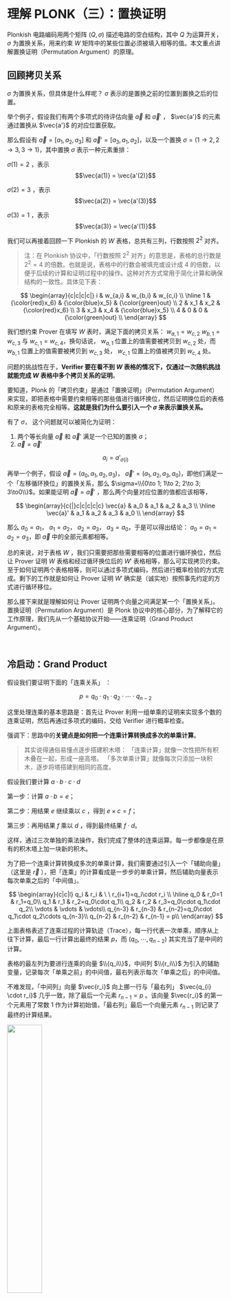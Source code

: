 # 理解 PLONK（三）：置换证明

Plonkish 电路编码用两个矩阵 $(Q,\sigma)$ 描述电路的空白结构，其中 $Q$ 为运算开关， $\sigma$ 为置换关系，用来约束 $W$ 矩阵中的某些位置必须被填入相等的值。本文重点讲解置换证明（Permutation Argument）的原理。


## 回顾拷贝关系

$\sigma$ 为置换关系，但具体是什么样呢？ $\sigma$ 表示的是置换之前的位置到置换之后的位置。

举个例子，假设我们有两个多项式的待评估向量 $\vec{a}$ 和 $\vec{a}'$ ， $\vec{a'}$ 的元素通过置换从 $\vec{a'}$ 的对应位置获取。

那么假设有 $\vec{a}=[a_1,a_2,a_3]$ 和 $\vec{a}'=[a_3,a_1,a_2]$，以及一个置换 $\sigma = (1 \to 2,2 \to 3, 3 \to 1)$，其中置换 $\sigma$ 表示一种元素重排：

$\sigma(1) =2$ ，表示 $$\vec{a(1)} = \vec{a'(2)}$$

$\sigma(2) =3$ ，表示 $$\vec{a(2)} = \vec{a'(3)}$$

$\sigma(3) =1$ ，表示 $$\vec{a(3)} = \vec{a'(1)}$$


我们可以再接着回顾一下 Plonkish 的 $W$ 表格，总共有三列，行数按照 $2^2$ 对齐。

> 注：在 Plonkish 协议中，「行数按照 $2^2$ 对齐」的意思是，表格的总行数是 $2^2=4$ 的倍数。也就是说，表格中的行数会被填充或设计成 4 的倍数，以便于后续的计算和证明过程中的操作。这种对齐方式常用于简化计算和确保结构的一致性。具体见下表：


$$
\begin{array}{c|c|c|c|}
i & w_{a,i} & w_{b,i} & w_{c,i}  \\
\hline
1 & {\color{red}x_6} & {\color{blue}x_5} & {\color{green}out} \\
2 & x_1 & x_2 & {\color{red}x_6} \\
3 & x_3 & x_4 & {\color{blue}x_5} \\
4 & 0 & 0 & {\color{green}out} \\
\end{array}
$$

我们想约束 Prover 在填写 $W$ 表时，满足下面的拷贝关系： $w_{a,1}=w_{c,2}$   $w_{b,1}=w_{c,3}$ 与 $w_{c,1}=w_{c,4}$，换句话说， $w_{a,1}$ 位置上的值需要被拷贝到 $w_{c,2}$ 处，而 $w_{b,1}$ 位置上的值需要被拷贝到 $w_{c,3}$ 处， $w_{c,1}$ 位置上的值被拷贝到 $w_{c,4}$ 处。

问题的挑战性在于，**Verifier 要在看不到 $W$  表格的情况下，仅通过一次随机挑战就能完成 $W$ 表格中多个拷贝关系的证明**。

要知道，Plonk 的「拷贝约束」是通过「置换证明」（Permutation Argument）来实现，即把表格中需要约束相等的那些值进行循环换位，然后证明换位后的表格和原来的表格完全相等。**这就是我们为什么要引入一个 $\sigma$ 来表示置换关系。**

有了 $\sigma$， 这个问题就可以被简化为证明：

1. 两个等长向量 $\vec{a}$ 和 $\vec{a}'$ 满足一个已知的置换 $\sigma$；
2. $\vec{a}=\vec{a}'$


$$
a_i=a'_{\sigma(i)}
$$

再举一个例子，假设 $\vec{a}=(a_0,a_1,a_2,a_3)$， $\vec{a}'=(a_1,a_2,a_3,a_0)$，即他们满足一个「左移循环换位」的置换关系，那么 $\sigma=\\{0\to 1; 1\to 2; 2\to 3; 3\to0\\}$。如果能证明 $\vec{a}=\vec{a}'$ ，那么两个向量对应位置的值都应该相等，

$$
\begin{array}{c{|}c|c|c|c|c}
\vec{a} & a_0 & a_1 & a_2 & a_3 \\
\hline
\vec{a}' & a_1 & a_2 & a_3 & a_0 \\
\end{array}
$$

那么 $a_0=a_1$， $a_1=a_2$， $a_2=a_3$， $a_3=a_0$，于是可以得出结论： $a_0=a_1=a_2=a_3$，即 $\vec{a}$ 中的全部元素都相等。

总的来说，对于表格 $W$ ，我们只需要把那些需要相等的位置进行循环换位，然后让 Prover 证明 $W$ 表格和经过循环换位后的 $W'$ 表格相等，那么可实现拷贝约束。至于如何证明两个表格相等，则可以通过多项式编码，然后进行概率检验的方式完成。剩下的工作就是如何让 Prover 证明 $W'$  确实是（诚实地）按照事先约定的方式进行循环移位。

那么接下来就是理解如何让 Prover 证明两个向量之间满足某一个「置换关系」。 置换证明（Permutation Argument）是 Plonk 协议中的核心部分，为了解释它的工作原理，我们先从一个基础协议开始——连乘证明（Grand Product Argument）。

</br>


## 冷启动：Grand Product 

假设我们要证明下面的「连乘关系」 ：

$$
p = q_0\cdot q_1 \cdot q_2 \cdot \cdots \cdot q_{n-2}
$$

这里处理连乘的基本思路是：首先让 Prover 利用一组单乘的证明来实现多个数的连乘证明，然后再通过多项式的编码，交给 Verifier 进行概率检查。

强调下：思路中的**关键点是如何把一个连乘计算转换成多次的单乘计算**。

> 其实说得通俗易懂点逐步搭建积木塔：
> 「连乘计算」就像一次性把所有积木叠在一起，形成一座高塔。
> 「多次单乘计算」就像每次只添加一块积木，逐步将塔搭建到相同的高度。

假设我们要计算 $a \cdot b \cdot c \cdot d$

第一步：计算 $a\cdot b=e$；

第二步：用结果 $e$ 继续乘以 $c$ ，得到 $e×c=f$；

第三步：再用结果 $f$ 乘以 $d$ ，得到最终结果 $f \cdot d$。

这样，通过三次单独的乘法操作，我们完成了整体的连乘运算。每一步都像是在原有的积木塔上加一块新的积木。

为了把一个连乘计算转换成多次的单乘计算，我们需要通过引入一个「辅助向量」（这里是 $\vec{r}$ ），把「连乘」的计算看成是一步步的单乘计算，然后辅助向量表示每次单乘之后的「中间值」。

$$
\begin{array}{c|c|l}
q_i & r_i & \ \ r_{i+1}=q_i\cdot r_i \\
\hline
q_0 & r_0=1  & r_1=q_0\\
q_1 & r_1 & r_2=q_0\cdot q_1\\
q_2 & r_2 & r_3=q_0\cdot q_1\cdot q_2\\
\vdots & \vdots & \vdots\\
q_{n-3} & r_{n-3} & r_{n-2}=q_0\cdot q_1\cdot q_2\cdots q_{n-3}\\
q_{n-2} & r_{n-2} & r_{n-1} = p\\
\end{array}
$$

上面表格表述了连乘过程的计算轨迹（Trace），每一行代表一次单乘，顺序从上往下计算，最后一行计算出最终的结果 $p$，而 $(q_0, \cdots,q_{n-2})$ 其实充当了是中间的计算。

表格的最左列为要进行连乘的向量 $\\{q_i\\}$，中间列 $\\{r_i\\}$ 为引入的辅助变量，记录每次「单乘之前」的中间值，最右列表示每次「单乘之后」的中间值。

不难发现，「中间列」向量 $\vec{r_i}$ 向上挪一行与「最右列」 $\vec{q_{i} \cdot r_i}$ 几乎一致，除了最后一个元素 $r_{n-1}=p$ 。该向量 $\vec{r_i}$ 的第一个元素用了常数 $1$ 作为计算初始值，「最右列」最后一个向量元素  $r_{n-1}$ 则记录了最终的计算结果。

<img src="img/对应关系.png" width="40%" />


向量 $\vec{r}$ 是一个 Accumulator，即记录连乘计算过程中的每一个中间结果：

$$
r_k = \prod_{i=0}^{k-1}q_i
$$

我们接下来对 $\vec{q}$ 和 $\vec{r}$ 在 $H$ 上进行多项式编码：

$$
\begin{array}{c|c|c}
H & q_i & r_i &  \\
\hline
\omega^0 & q_0 & r_0=1  \\
\omega^1 & q_1 & r_1 \\
\omega^2 & q_2 & r_2 \\
\vdots & \vdots & \vdots\\
\omega^{N-2} & q_{N-2} & r_{N-2} \\
\omega^{N-1} & q_{N-1}=0 & r_{N-1} = p \\
\end{array}
$$

我们用多项式 $q(X)$ 和 $r(X)$ 来编码 $\vec{q}$ 和 $\vec{r}$ 。

我们可以获得下面的递推式：

$$
r_0 = 1, \qquad r_{k+1}=q_{k}\cdot r_{k}
$$

于是，表格的三列编码后的多项式也将满足下面三个约束。

第一个约束：

$$
L_0(X)\cdot(r(X)-1)=0, \forall X\in H 
$$

> 上面这里用到了拉格朗日插值来构建这个约束，让 $r(X)$ 的初始值为 $1$。

第二个约束为递归的乘法关系：

$$
q(X)\cdot r(X) = r(\omega\cdot X), \qquad \forall X\in H\backslash\\{\omega^{-1}\\}
$$

> 注：
> 1. 第二个约束的目的是要验证这两个等式的结果，分别计算 $q(X) \cdot r(X)$ 和 $\omega \cdot X$， 然后比较它们的结果来确认关系是否成立。
> 2. 其中 $\omega \cdot {X}$ 代表的是对 ${X}$ 进行缩放或移位。 $\omega$ 是一个固定值，是指单位根，用于在循环群中的移位； $X$ 是当前的点。通过乘以 $\omega$，我们将 ${X}$ 移动到一个新的点。
> 3. 为什么需要将 $X$ 乘以 $\omega$ ？主要原因就是它能保证每次移位（或缩放）是等比的，并且在循环群结构中这些点之间的间隔是均匀的。例如， $\omega=e^{\frac{2πi}{n}}$ 是 $n$ 次单位根，它在复数平面上对应一个固定的旋转角度。每次将 $X$ 乘以 $\omega$，相当于在复数平面上旋转固定的角度，这样可以确保点在一个完整的循环中是均匀分布的。
> 4. 为什么要排除 $X=\omega^{-1}$ 的情况？是因为在这种情况下，可能会导致一些问题：
> 当 $X=\omega^{-1}$，也就是 $X=\frac{1}{\omega}$ 时，可能会导致特定的计算出现奇异点或不确定性，某些计算可能在 $X=\omega^{-1}$ 的时候出现分母为零的情况；可能会在 FFT 或 DFT 中，导致频率点的混淆或重叠；在插值多项式中，导致插值的根重复或插值精度下降；可能导致舍入误差或数值误差的积累。
> 5. 在这个上下文中， $q_{N-1} = 0$ 的作用更像是一个特殊条件，以触发 $r_{N-1} = p$ 的特定条件 —— 在计算 $r_{N-1}$ 时，乘积的结果会被直接设置为 $p$。


第三个约束的目的是确保 $r(X)$ 在终点的结果为 $p$。

$$
L_{N-1}(X)\cdot(r(X)-p)=0, \qquad \forall X\in H
$$

如何处理上面第二个多项式约束不能覆盖整个 $H$ 的情况（要去除 $\omega^{-1}$ 这一行）？我们可以将其改写为下面的约束等式，从而让多项式约束的范围重新覆盖整个 $H$ ：

$$
\big(q(X)\cdot r(X) - r(\omega\cdot X)\big)\cdot \big(X-\omega^{-1}\big)=0, \qquad \forall X\in H
$$

**我们可以用一个小技巧来简化上面的三个约束，并合并为一个多项式约束**。

我们把计算连乘的表格添加一行，令 $q_{N-1}=\frac{1}{p}$（注意： $p$ 为 $\vec{q}$ 向量的连乘积）

$$
\begin{array}{c|c|c}
q_i & r_i & q_i\cdot r_i \\
\hline
q_0 & 1  & r_0\\
q_1 & r_0 & r_1\\
q_2 & r_1 & r_2\\
\vdots & \vdots & \vdots\\
q_{N-2} & r_{N-2} & r_{N-1}\\
q_{N-1}=\frac{1}{p} & r_{N-1}=p & r_{N}=r_{0}=1 \\
\end{array}
$$

这样一来， $r_N=r_0=1$ 。最右列恰好是 $\vec{r}$ 的循环移位。并且上面表格的每一行都满足「乘法关系」！

<img src="img/circle.png" width="40%" />


于是，我们可以用下面的多项式约束来表示递归的连乘：

$$
q(X)\cdot r(X)=r(\omega\cdot X), \qquad \forall X\in H
$$

> 注：通过上述的小技巧，使得 $q(X)\cdot r(X) = r(\omega\cdot X), \qquad \forall X\in H\backslash\\{\omega^{-1}\\} \qquad \to \qquad q(X)\cdot r(X)=r(\omega\cdot X), \qquad \forall X\in H$ ，意味着原本需要排除的特定点 $ω^{-1}$ 现在也符合在整个 $H$ 上成立。


现在我们有了以下约束：

$$
L_{N-1}(X)\cdot(r(X)-p)=0, \qquad \forall X\in H
$$

$$
q(X)\cdot r(X) = r(\omega\cdot X), \qquad \forall X\in H\backslash\\{\omega^{-1}\\}
$$

$$
q(X)\cdot r(X)=r(\omega\cdot X), \qquad \forall X\in H
$$

接下来，Verifier 可以挑战下面的多项式等式：

$$
L_0(X)\cdot(r(X)-1)+\alpha\cdot(q(X)\cdot r(X)-r(\omega\cdot X))=h(X)\cdot z_H(X)
$$


其中 $\alpha$ 是用来聚合多个多项式约束的随机挑战数。其中 $h(X)$ 为商多项式， $z_H(X)=(X-1)(X-\omega)\cdots(X-\omega^{n-1})$。

接下来，**通过 Schwartz-Zippel 引理，Verifier 可以给出挑战数 $\zeta$ 来验证上述多项式等式是否成立**。

再说说 Schwartz-Zippel 引理吧，结合这个例子具体来看：

首先，构造差多项式：

令 $A(X)=L_0(X)\cdot(r(X)-1)+\alpha\cdot(q(X)\cdot r(X)-r(\omega\cdot X))$  ，
$B(X)=h(X)\cdot z_H(X)$ ，

那么 $R(X)=A(X)-B(X)$， $d$ 是 $R(X)$ 的阶数；

之后就要用到 Schwartz-Zippel 引理验证：

在集合 $H$ 中，挑选随机数 $\zeta $，计算 $R(\zeta)$ 的值：

如果 $R(\zeta)=0$， 则 $A(X)=B(X)$；
如果 $R(\zeta) \ne 0$，则 $A(X) \ne B(X)$，则说明原等式不成立；

> 注：前面章节中所提到的 $q_L \circ w_a +q_R \circ w_b +q_M \circ (w_a \cdot w_b)- q_C + q_O \cdot w_c = 0$ 是用来建立约束关系的，通常是约束多项式，用于表达具体的算术电路约束条件；而 $L_0(X)\cdot(r(X)-1)+\alpha\cdot(q(X)\cdot r(X)-r(\omega\cdot X))=h(X)\cdot z_H(X)$  的形式通常出现在构建多项式等式以验证某种代数性质时，比如多项式承诺方案中，用于证明整个电路或协议的完整性和正确性。

到此为止，如果我们已经理解了如何证明一个向量元素的连乘，那么接下来的问题是如何利用「连乘证明」来实现「Multiset 等价证明」（Multiset Equality Argument）。


</br>

## 从 Grand Product 到 Multiset 等价

假设有两个向量， $\vec{B}$ 是另一个 $\vec{A}$ 的乱序重排：

$\vec{A} = [1, 2, 3]$
$\vec{B} = [3, 1, 2]$

那么如何证明它们在集合意义（注意：集合无序）上的等价呢？

**首先，我们不能简单地通过证明两个向量所编码的多项式相等来判断两个向量相等，这是因为：**

1. 如果向量元素的顺序不同，所得到的多项式也不同，例如：

$\vec A = [1,2,3] , \vec B = [3,1,2]$ 要转换成多项式，我们把向量里的元素转化为多项式的系数，那么两个多项式可以写成：

$$
\begin{split}
A(X)=1+2x+3x^{2}\\
B(X)=3+1x+2x^{2}
\end{split}
$$

2. 但是如果两个多项式不同，它们可能也表示同一个集合，例如，

多项式 $A(X)\neq B(X)$， 即 $1+2x+3x_{2} \neq 3+x+{2x}^{2}$ ，但都可以表示为集合 $\\{1,2,3\\}$ 。

**这就是在集合意义上的等价，即便多项式本身不相同**。

>ps: 向量转化为多项式的方式是一种数学技巧，目的是为了给信息的位置和大小编码，这里不用太过深入，简单理解例子的目的就好 —— 是为了说明我们不能简单地通过证明两个向量所编码的多项式相等来判断。

那应该怎么办来证明它们在集合意义（注意：集合无序）上的等价呢？**简单来说，我们就是要证明它们包含相同的元素，并且每个元素的数量也相同。**
最容易想到的方案是**依次枚举**其中一个向量中的每个元素，并证明该元素属于另一个向量。但这个方法有个限制，就是无法处理向量中会出现两个相同元素的情况，也即不支持「多重集合」（Multiset）的判等。例如 $\\{1,1,2\\}$ 就是一个多重集合（Multiset），那么它显然不等于 $\\{1, 2, 2\\}$，也不等于 $\\{2,1\\}$。

一个直接处理多重集合的方案是**将两个向量中的所有元素都连乘起来，然后判断两个向量的连乘值是否相等**。但这个方案同样有一个严重的限制，就是向量元素必须都为素数，很容易给出一个反例： $3\times6 = 9\times 2$，但 $\\{3,6\\}\neq\\{9,2\\}$。

修改下这个方案，我们**通过比较多项式的根集合来说明多个向量在集合意义上的等价**。

第一步：我们假设 $\\{q_i\\}$  为一个多项式 $q(X)$ 的根集合，即对向量中的任何一个元素 $q_i$，都满足  $q(q_i)=0$。这个多项式可以定义为：

$$
q(X) = (X-q_0)(X-q_1)(X-q_2)\cdots (X-q_{n-1})
$$

第二步：如果存在另一个多项式 $p(X)$ 等于 $q(X)$，那么它们一定具有相同的根集合 $\\{q_i\\}$。比如

$$
\prod_{i}(X - q_i) = q(X) = p(X) = \prod_{i}(X - p_i)
$$

第三步：那么这两个向量在 Multiset 的意义上等价，即

$$
\\{q_i\\}=_{multiset}\\{p_i\\}
$$

简单说明一下上面的操作为什么可以证明这两个向量在 Multiset 的意义上等价。
这是因为在上述的过程中，第一步是在生成多项式：将每个向量视作多项式的系数，相当于做了对应元素顺序/位置的工作；

第二步是计算根集合：找出每个多项式的根，相当于找到向量中元素在多项式中的对应关系，也就是元素的数量/出现的次数，这里只考虑了元素的值，而不去考虑对应的顺序；

第三步是在比较根集合：在满足上述两步的条件后，如果多项式的根集合相同，则两个向量在 Multiset 等价。

我们可以利用 Schwartz-Zippel 引理来进一步地检验，还记得大概的步骤吗？

向 Verifier 索要一个随机数 $\gamma$，那么 Prover 就可以通过下面的等式证明两个向量 $\\{p_i\\}$ 与 $\\{q_i\\}$ 在多重集合意义上等价：

$$
\prod_{{i\in\left [ n \right ]}}(\gamma-p_i)=\prod_{i\in\left [ n \right ]}(\gamma-q_i)
$$

> 一些符号解释:
> 1.  $\prod$ 表示乘积；
> 2.  $\gamma$ 是一个常量或变量；
> 3.  $p_{i}$ 和 $q_{i}$ 是两个不同序列的元素；
> 4.  $i\in [n]$ 表示 $i$ 遍历从 1 到 $n$ 的所有整数

到这里总结并强调一下， $\prod_{i}(X - q_i) = q(X) = p(X) = \prod_{i}(X - p_i)$ 这个公式表示多项式 $P(X)$ 和 $q(X)$ 是相等的；而 $\prod_{{i\in[n]}}(\gamma-p_i)=\prod_{i\in[n]}(\gamma-q_i)$ 表示的是特定值 $\gamma$ 下，两个多项式的值相等，很好理解吧？一旦 $\gamma$ 的验证通过，那么则可以表明，对于任意常数 $\gamma$ ，对应的乘积结果是相等的。

到上面为止我们证明的是根集合 $\\{p_i\\}$ 与 $\\{q_i\\}$ 在 Multiset 意义上等价，也就是在证明拷贝约束，我们可以确保： $W(X)$ 和 $W(X')$ 的零点集合包含了相同的元素，但是到这里还不够，因为这种验证并不能捕获根之间的具体排列关系，也就是 $P_i$ 和 $q_j$ 是否按照某种预先定义的规则对应。因此，我们需要用上一节的连乘证明方案来继续完成验证，保证根之间的具体对应关系符合某个置换规则 $\sigma$。我们可以通过构造辅助向量（作为一个累积器），把连乘转换成多个单乘来完成证明。

> 顺便说一句，两个连乘积可以合并为一个连乘积，也就是

> $$
> \prod_{{i\in\left [ n \right ]}}(\gamma-p_i)=\prod_{i\in\left [ n \right ]}(\gamma-q_i)
> $$

可以转化为：

> $$
> \prod_{{i\in\left [ n \right ]}}\frac{(\gamma-p_i)}{(\gamma-q_i)}=1
> $$

> 如何理解呢？
> 第一个等式表示两个连乘（乘积）是相等的。每个连乘是一个多项式在 $\gamma$ 上的形式，其根分别是 $\{p_i\}$ 和 $\{q_i\}$。为了将两个连乘合并，我们将等式的右边移到左边，通过除法构造一个新的连乘积：

> $$
> \frac{\prod_{i\in\left [  n \right ]  }(\gamma-p_i)}{\prod_{i\in\left [  n \right ]  }(\gamma-q_i)} =1 
> $$

> 利用分子和分母都是连乘积的性质，可以将分子和分母的连乘积合并成一个分式形式的连乘积：

> $$
> \prod_{{i\in\left [ n \right ]}}\frac{(\gamma-p_i)}{(\gamma-q_i)}=1
> $$

> 这背后利用了连乘积的性质。假设我们有两个独立的连乘积：

> $A=\prod_{i\in\left [ n \right ]} a_i$， $B=\prod_{i\in\left [ n \right ]} b_i$
> 将 $A$ 和 $B$ 合并成一个连乘积时，可以写成：

> $$
> \frac{A}{B} = \prod_{i\in\left [ n \right ]} \frac{a_i}{b_i}
> $$

到这里，我们已经理解如何证明「Multiset 等价」，下一步我们将完成构造「置换证明」（Permutation Argument），用来实现 Plonk 协议所需的「Copy Constraints」。


</br>

## 从 Multiset 等价到置换证明

一般情况下，要完成构造「置换证明」只有 Multiset 等价并不足够，因为它无法捕捉具体的排列关系，连乘积（或积检验）是必要的。

上面我们有讲到验证 Multiset 等价，这是第一步，首先通过连乘积验证来确保 $p_i$ 和 $q_i$ 是 Multiset 等价的，即验证：

$$
\prod_{{i\in\left [ n \right ]}}\frac{(\gamma-p_i)}{(\gamma-q_i)}=1
$$

> 注意：连乘积是一种计算方法，可以被多次运用

第二步，我们需要验证 $q_i=p(\sigma_{(i)})$ 是否成立。通常通过以下方式完成：

首先，在 PLONK 中，通过一个特殊的置换多项式 $\sigma(x)$ 来捕捉置换关系，明确描述 $p_i$ 和 $q_i$ 的映射关系；

其次，验证置换一致性要用到： $p(X)=q(\sigma(X))$

> 其中 $p(X)$ 和 $q(X)$ 是分别插值 $p_i$ 和 $q_i$ 的多项式， $\sigma(X)$ 是置换多项式。

最后，为了验证置换的正确性，通常通过对「连乘积」的检查（即「积检验」）来完成：

$$
\prod_{{i\in\left [ n \right ]}}(\gamma-p_i)=\prod_{i\in\left [ n \right ]}(\gamma-q_{\sigma(i)})
$$

这种连乘积的关系本质上捕捉了 Multiset 等价和具体置换的结合。

但是， **在某些情况下，Multiset 等价可以被看作是一类特殊的置换证明**。因为 Multiset 等价是置换证明的一个子集，具体来说，Multiset 等价验证了两个集合之间是否存在某种置换关系，但不关心具体的置换形式，即两个向量 $`\{p_i\}`$ 和 $`\{q_i\}`$ 存在一个「未知」的置换关系。

而我们需要的是一个支持「已知」的特定置换关系的证明和验证。也就是对一个有序的向量进行一个「公开特定的重新排列」，即对需要证明等价的每个子集分别进行局部循环移位的置换。

下面我们以奇偶置换为例。奇偶置换可以直接约减为验证 Multiset 等价，虽然不需要验证具体的置换细节，但连乘积仍然可以间接反映 Multiset 等价的核心性质。

假如我们想让 Prover 证明两个向量满足一个奇偶位互换的置换：

$$
\begin{array}{rcl}
\vec{a} &=& (a_0, a_1, a_2, a_3,\ldots, a_{n-1}, a_n) \\
\vec{b} &=& (a_1, a_0, a_3, a_2, \ldots, a_n, a_{n-1})\\
\end{array}
$$

我们仍然采用「多项式编码」的方式把上面两个向量编码为两个多项式， $a(X)$ 与 $b(X)$。思考一下，我们可以用下面的「位置向量」来表示「奇偶互换」：

$$
\vec{i}=(0, 1, 2, 3, \ldots, n-1, n),\qquad \sigma = (1, 0, 3, 2,\ldots, n, n-1)
$$

> $\vec{i}$ 的每个分量 $i$ 对应一个元素的「初始位置」；
> $\sigma$ 是一个「置换」或「排列」，它描述了 $\vec{i}$ 中的每个位置如何被重新排列。

进一步把位置向量 和 $\vec{a}$ 与 $\vec{b}$ 并排放在一起：

$$
\begin{array}{|c|c | c|c|}
a_i & {i} & b_i & \sigma({i}) \\
\hline
a_0 & 0 & b_0=a_1 & 1 \\
a_1 & 1 & b_1=a_0 & 0 \\
a_2 & 2 & b_2=a_3 & 3 \\
a_3 & 3 & b_3=a_2 & 2 \\
\vdots & \vdots & \vdots & \vdots \\
a_{n-1} & n-1 & b_{n-1}=a_n & n \\
a_n & n & b_n=a_{n-1} & n-1 \\
\end{array}
$$

接下来，我们要把上表的左边两列，还有右边两列分别「折叠」在一起。换句话说，我们把 $(a_i, i)$ 视为一个元素，把 $(b_i, \sigma(i))$ 视为一个元素，这样上面表格就变成了：

$$
\begin{array}{|c|c|}
a'_i=(a_i, i) & b'_i=({b}_i, \sigma(i)) \\
\hline
(a_0, 0) & (b_0=a_1, 1) \\
(a_1, 1) & (b_1=a_0, 0) \\
\vdots & \vdots \\
(a\_{n-1}, n-1) & (b\_{n-1}=a\_{n}, n) \\
(a\_n, n) & (b\_n=a\_{n-1}, n-1) \\
\end{array}
$$

容易看出，如果两个向量 $\vec{a}$ 与 $\vec{b}$ 满足 $\sigma$ 置换，那么，合并后的两个向量 $\vec{a}'$ 和 $\vec{b}'$  将满足 Multiset 等价关系。

<img src="img/奇偶置换-1.png" width="40%" />

也就是说，通过把向量值和位置值合并，就能把一个「置换证明」转换成一个「Multiset 等价证明」，即不用再针对某个特定的「置换关系」进行证明。

本质上，奇偶置换之所以可以约减为 Multiset 等价，是因为奇偶置换的核心性质——奇或偶，只依赖于集合的内容是否通过交换操作得到，而与具体的置换细节无关：
- 如果我们只关心是否是奇偶置换，则重点是元素的「内容一致性」，即「Multiset 等价」。
- 奇偶性是置换顺序的一种高层次描述，但不需要验证具体的排列。
- 因此，验证奇偶置换时，仅证明 Multiset 等价就足够了，不需要验证具体的排列关系。

回到具体的操作，这里又出现一个问题，表格的左右两列中的元素为二元组（Pair），二元组无法作为一个「一元多项式」的根集合。

我们再使用一个技巧：再向 Verifier 索取一个随机数 $\beta$，把一个元组「折叠」成一个值：

$$
\begin{array}{|c|c|}
a'_i=(a_i+\beta\cdot i) & b_i'=(b + \beta\cdot \sigma(i)) \\
\hline
(a_0 + \beta\cdot 0) & (b_0 + \beta\cdot 1) \\
(a_1 + \beta\cdot 1) & (b_1 + \beta\cdot 0) \\
\vdots & \vdots \\
(a\_{n-1} + \beta\cdot n-1) & (b\_{n-1} + \beta\cdot n) \\
(a\_n + \beta\cdot n) & (b\_n + \beta\cdot (n-1))\\
\end{array}
$$

我们可以看一下这个步骤：

<img src="img/奇偶置换-2.png" width="40%" />

> 注： 第三步的时候，使用加法是因为加法最简单，但这里用其他的算法是否也可以呢？答案是不可以。因为我们要保证安全性，如果没有引入随机性，Prover 可能在某些情况下通过事先构造好的证明绕过验证。所以 prover 在接受到 verifier 发出的随机挑战数 $\beta$ 的时候，要写成 $\vec{a}'_ i = a_{i} + \beta \cdot {i}$ 的形式。

接下来，Prover 可以对 $\vec{a}'$ 与 $\vec{b}'$ 两个向量进行 Multiset 等价证明，从而可以证明它们的置换关系。


</br>

## 完整的置换协议

假设素数域 $\mathbb{F}_p$ 有一个乘法子群 $H=(1, \omega, \omega^2, \ldots, \omega^{N-1})$，其中 $\omega$ 为 $H$ 的生成元。

公共输入：置换关系 $\sigma$

秘密输入：两个长度为 $N$ 的向量 $\vec{a}$ 与 $\vec{b}$ 

预处理：Prover 和 Verifier 构造 $[id(X)]$ 与 $[\sigma(X)]$，其中 $id(X)$ 为 $(0, 1, 2, \ldots, N-1)$ 的序列的多项式编码， $\sigma(X)$ 为 $(\sigma(0), \sigma(1), \ldots, \sigma(N-1))$ 置换向量的多项式编码。

> `[]`表示承诺（commit）， 表示 $[id(X)]$ 和 $[\sigma(X)]$ 的作用是允许 Prover 和 Verifier 在不公开完整多项式的情况下进行验证和归约。

第一步：Prover 构造并发送 $[a(X)]$ 与 $[b(X)]$

第二步：Verifier 发送随机挑战数 $\beta\leftarrow\mathbb{F}_p$ 与 $\gamma\leftarrow\mathbb{F}_p$

第三步：Prover 构造辅助的累乘向量 $\vec{z}$，构造多项式 $z(X)$ 并发送 $[z(X)]$

累乘向量 $\vec{z}$ 的构造方式如下：

$$
\begin{split}
z_0 &= 1 \\
z_{i+1} &= \prod_{i=0}^{N-1} \frac{a_i+\beta\cdot i + \gamma}{b_i+\beta\cdot \sigma(i) + \gamma}
\end{split}
$$

多项式 $z(X)$ 满足两个约束等式：

$$
L_0(X)\cdot(z(X)-1)=0, \qquad \forall X\in H 
$$

$$
\frac{z(\omega\cdot X)}{z(X)} = \frac{a(X)+\beta\cdot id(X) + \gamma}{b(X)+\beta\cdot \sigma(X) + \gamma}, \qquad \forall X\in H 
$$

第四步：Verifier 发送随机挑战数 $\alpha\leftarrow\mathbb{F}_p$，用来合并 $z(X)$ 的两个约束等式

第五步：Prover 构造合并后的约束多项式 $f(X)$ 与 商多项式 $h(X)$，并发送 $[h(X)]$

$$
f(X)= L_0(X)(z(X)-1) + \alpha\cdot \big(z(\omega\cdot X)(b(X)+\beta\cdot\sigma(X)+\gamma)-z(X)(a(X)+\beta\cdot id(X)+\gamma)\big) 
$$

商多项式 $h(X)$ 计算如下：

$$
h(X) = \frac{f(X)}{z_H(X)}
$$

第六步：Verifier 完成下面的查询：

- 向 $[a(X)],[b(X)],[h(X)]$ 查询这三个多项式在 $X=\zeta$ 处的取值 ，得到 $a(\zeta)$， $b(\zeta)$， $h(\zeta)$；
- 向 $[z(X)]$ 查询 $X=\zeta, X=\omega\cdot\zeta$ 两个位置处的取值，得到  $z(\zeta)$ 与  $z(\omega\cdot\zeta)$；
- 向  $[\sigma(X)]$ 与 $[id(X)]$ 这两个多项式发送求值查询 $X=\zeta$ ，得到  $id(\zeta)$ 与 $\sigma(\zeta)$；
- Verifier 自行计算 Vanishing Polynomial 在 $X=\zeta$ 处的取值 $z_H(\zeta)$，与 Lagrange Polynomial $L_0(X)$ 在  $X=\zeta$ 处的取值 $L_0(\zeta)$

验证步：Verifier 根据查询的多项式取值，验证下面的约束等式：

$$
L_0(\zeta)(z(\zeta)-1) + \alpha\cdot (z(\omega\cdot \zeta)(b(\zeta)+\beta\cdot\sigma(\zeta)+\gamma)-z(\zeta)(a(\zeta)+\beta\cdot id(\zeta)+\gamma)) \overset{?}{=} h(\zeta)z_H(\zeta)
$$

> 注：还记得吗？这个等式是 Verifier 一开始就知道的，我们前面的准备都是为验证这个约束等式做铺垫。

<img src="img/完整的置换协议.png" width="100%" />


协议完毕。

## 总结

置换证明的核心是 Multiset 等价性证明，而 Multiset 等价性证明的核心是连乘证明。连乘证明的关键技术是引入一个辅助的累乘向量，把连乘的计算转换成一组单乘的计算，而证明过程可以批量地将多个单乘计算的证明合并为一个证明。

## References:

- [WIP] Copy constraint for arbitrary number of wires. https://hackmd.io/CfFCbA0TTJ6X08vHg0-9_g
- Alin Tomescu. Feist-Khovratovich technique for computing KZG proofs fast. https://alinush.github.io/2021/06/17/Feist-Khovratovich-technique-for-computing-KZG-proofs-fast.html#fn:FK20
- Ariel Gabizon. Multiset checks in PLONK and Plookup. https://hackmd.io/@arielg/ByFgSDA7D

